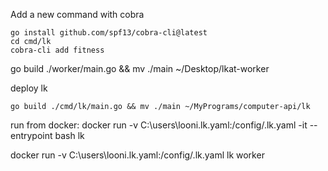 Add a new command with cobra

```
go install github.com/spf13/cobra-cli@latest
cd cmd/lk
cobra-cli add fitness
```



go build ./worker/main.go && mv ./main ~/Desktop/lkat-worker




deploy lk

```
go build ./cmd/lk/main.go && mv ./main ~/MyPrograms/computer-api/lk
```

run from docker:
docker run -v C:\users\looni\.lk.yaml:/config/.lk.yaml -it --entrypoint bash lk

docker run -v C:\users\looni\.lk.yaml:/config/.lk.yaml lk worker